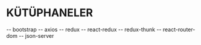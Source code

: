 # KÜTÜPHANELER
-- bootstrap
-- axios
-- redux
-- react-redux
-- redux-thunk
-- react-router-dom
-- json-server